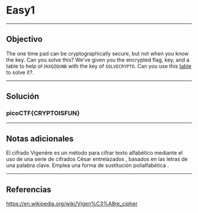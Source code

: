 # Easy1
---
## Objectivo

The one time pad can be cryptographically secure, but not when you know the key. Can you solve this? We've given you the encrypted flag, key, and a table to help `UFJKXQZQUNB` with the key of `SOLVECRYPTO`. Can you use this [table](https://jupiter.challenges.picoctf.org/static/1fd21547c154c678d2dab145c29f1d79/table.txt) to solve it?.

---
## Solución


### picoCTF{CRYPTOISFUN}

---
## Notas adicionales
 El cifrado Vigenère  es un método para cifrar texto alfabético mediante el uso de una serie de cifrados César entrelazados , basados en las letras de una palabra clave. Emplea una forma de sustitución polialfabética .



---
## Referencias

https://en.wikipedia.org/wiki/Vigen%C3%A8re_cipher